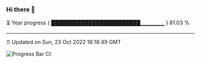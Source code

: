 ### Hi there 👋

⏳ Year progress { ████████████████████████▁▁▁▁▁▁ } 81.03 %

---

⏰ Updated on Sun, 23 Oct 2022 18:18:49 GMT

![Progress Bar CI](https://github.com/liununu/liununu/workflows/Progress%20Bar%20CI/badge.svg)
